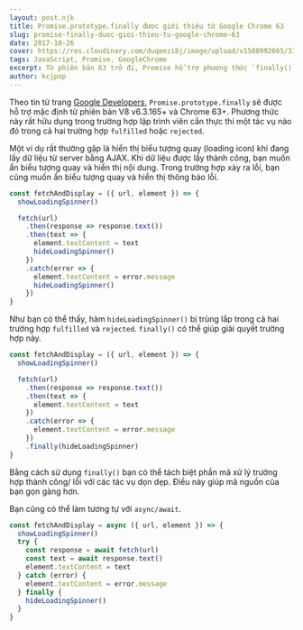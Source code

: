 ```yaml
---
layout: post.njk
title: Promise.prototype.finally được giới thiệu từ Google Chrome 63
slug: promise-finally-duoc-gioi-thieu-tu-google-chrome-63
date: 2017-10-26
cover: https://res.cloudinary.com/duqeezi8j/image/upload/v1508992665/3106720_j6fpv9.png
tags: JavaScript, Promise, GoogleChrome
excerpt: Từ phiên bản 63 trở đi, Promise hỗ trợ phương thức `finally()` giúp thực hiện tác vụ trong cả hai trường hợp `fulfilled` và `rejected`.
author: kcjpop
---
```

Theo tin từ trang [Google Developers](https://developers.google.com/web/updates/2017/10/promise-finally),  `Promise.prototype.finally` sẽ được hỗ trợ mặc định từ phiên bản V8 v6.3.165+ và Chrome 63+. Phương thức này rất hữu dụng trong trường hợp lập trình viên cần thực thi một tác vụ nào đó trong cả hai trường hợp `fulfilled` hoặc `rejected`.

Một ví dụ rất thường gặp là hiển thị biểu tượng quay (loading icon) khi đang lấy dữ liệu từ server bằng AJAX. Khi dữ liệu được lấy thành công, bạn muốn ẩn biểu tượng quay và hiển thị nội dung. Trong trường hợp xảy ra lỗi, bạn cũng muốn ẩn biểu tượng quay và hiển thị thông báo lỗi.

```javascript
const fetchAndDisplay = ({ url, element }) => {
  showLoadingSpinner()

  fetch(url)
    .then(response => response.text())
    .then(text => {
      element.textContent = text
      hideLoadingSpinner()
    })
    .catch(error => {
      element.textContent = error.message
      hideLoadingSpinner()
    })
}
```

Như bạn có thể thấy, hàm `hideLoadingSpinner()` bị trùng lắp trong cả hai trường hợp `fulfilled` và `rejected`. `finally()` có thể giúp giải quyết trường hợp này.

```javascript
const fetchAndDisplay = ({ url, element }) => {
  showLoadingSpinner()

  fetch(url)
    .then(response => response.text())
    .then(text => {
      element.textContent = text
    })
    .catch(error => {
      element.textContent = error.message
    })
    .finally(hideLoadingSpinner)
}
```

Bằng cách sử dụng `finally()` bạn có thể tách biệt phần mã xử lý trường hợp thành công/ lỗi với các tác vụ dọn dẹp. Điều này giúp mã nguồn của bạn gọn gàng hơn.

Bạn cũng có thể làm tương tự với `async/await`.

```javascript
const fetchAndDisplay = async ({ url, element }) => {
  showLoadingSpinner()
  try {
    const response = await fetch(url)
    const text = await response.text()
    element.textContent = text
  } catch (error) {
    element.textContent = error.message
  } finally {
    hideLoadingSpinner()
  }
}
```
